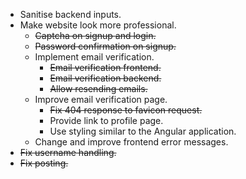 * Sanitise backend inputs.
* Make website look more professional.
    * ~~Captcha on signup and login.~~
    * ~~Password confirmation on signup.~~
    * Implement email verification.
        * ~~Email verification frontend.~~
        * ~~Email verification backend.~~
        * ~~Allow resending emails.~~
    * Improve email verification page.
        * ~~Fix 404 response to favicon request.~~
        * Provide link to profile page.
        * Use styling similar to the Angular application.
    * Change and improve frontend error messages.
* ~~Fix username handling.~~
* ~~Fix posting.~~
